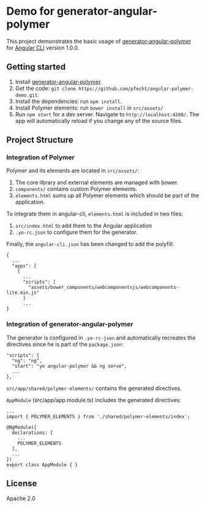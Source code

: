 # Demo for generator-angular-polymer
This project demonstrates the basic usage of [generator-angular-polymer](https://github.com/pfecht/generator-angular-polymer) for [Angular CLI](https://github.com/angular/angular-cli) version 1.0.0.

## Getting started
1. Install [generator-angular-polymer](https://github.com/pfecht/generator-angular-polymer).
2. Get the code: ```git clone https://github.com/pfecht/angular-polymer-demo.git```.
3. Install the dependencies: run ```npm install```.
4. Install Polymer elements: run `bower install` in `src/assets/`
4. Run `npm start` for a dev server. Navigate to `http://localhost:4200/`. The app will automatically reload if you change any of the source files.

## Project Structure 

### Integration of Polymer
Polymer and its elements are located in `src/assets/`:

1. The core library and external elements are managed with bower.
2. `components/` contains custom Polymer elements.
3. `elements.html` sums up all Polymer elements which should be part of the application.

To integrate them in angular-cli, `elements.html` is included in two files:
1. `src/index.html` to add them to the Angular application
2. `.yo-rc.json` to configure them for the generator.

Finally, the `angular-cli.json` has been changed to add the polyfill:
```
{
  ...
  "apps": [
    {
      ...
      "scripts": [
        "assets/bower_components/webcomponentsjs/webcomponents-lite.min.js"
      ]
      ...
}

```

### Integration of generator-angular-polymer
The generator is configured in `.yo-rc-json` and automatically recreates the directives since he is part of the `package.json`:
```
"scripts": {
  "ng": "ng",
  "start": "yo angular-polymer && ng serve",
  ...
},
```

`src/app/shared/polymer-elements/` contains the generated directives.

`AppModule` (src/app/app.module.ts) includes the generated directives:
```
...
import { POLYMER_ELEMENTS } from './shared/polymer-elements/index';

@NgModule({
  declarations: [
    ...
    POLYMER_ELEMENTS
  ],
  ...
})
export class AppModule { }
```

## License
Apache 2.0